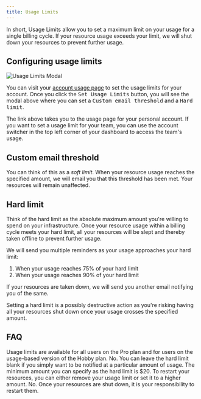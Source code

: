 ```yaml
---
title: Usage Limits
---
```


<PriorityBoardingBanner />

In short, Usage Limits allow you to set a maximum limit on your usage for a single billing cycle. If your resource usage exceeds your limit, we will shut down your resources to prevent further usage.

## Configuring usage limits

<Image src="https://res.cloudinary.com/railway/image/upload/v1694775828/usage-limits_hzv9ee.png" alt="Usage Limits Modal" layout="responsive" width={1252} height={1150} />

You can visit your [account usage page](https://railway.app/account/usage) to set the usage limits for your account. Once you click the <kbd>Set Usage Limits</kbd> button, you will see the modal above where you can set a <kbd>Custom email threshold</kbd> and a <kbd>Hard limit</kbd>.

<Banner variant="info">The link above takes you to the usage page for your personal account. If you want to set a usage limit for your team, you can use the account switcher in the top left corner of your dashboard to access the team's usage.</Banner>

## Custom email threshold

You can think of this as a _soft limit_. When your resource usage reaches the specified amount, we will email you that this threshold has been met. Your resources will remain unaffected.

## Hard limit

Think of the hard limit as the absolute maximum amount you're willing to spend on your infrastructure. Once your resource usage within a billing cycle meets your hard limit, all your resources will be slept and thereby taken offline to prevent further usage.

We will send you multiple reminders as your usage approaches your hard limit:

1. When your usage reaches 75% of your hard limit
2. When your usage reaches 90% of your hard limit

If your resources are taken down, we will send you another email notifying you of the same.

<Banner variant="danger">Setting a hard limit is a possibly destructive action as you're risking having all your resources shut down once your usage crosses the specified amount.</Banner>

## FAQ

<Collapse title="Can I set a usage limit?">
Usage limits are available for all users on the Pro plan and for users on the usage-based version of the Hobby plan.
</Collapse>

<Collapse title="Do I need to set a hard limit to set a custom email threshold?">
No. You can leave the hard limit blank if you simply want to be notified at a particular amount of usage.
</Collapse>

<Collapse title="What is the minimum hard limit?">
The minimum amount you can specify as the hard limit is $20.
</Collapse>

<Collapse title="How can I restart my resources if I hit my usage limit?">
To restart your resources, you can either remove your usage limit or set it to a higher amount.
</Collapse>

<Collapse title="Will my resources be automatically started during the next billing cycle?">
No. Once your resources are shut down, it is your responsibility to restart them.
</Collapse>
